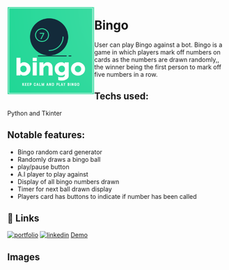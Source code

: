 
<a href="url"><img src="/images/Bingo_Logo.png" align="left" height="200" width="200" ></a>


# Bingo

User can play Bingo against a bot. Bingo is a game in which players mark off numbers on cards as the numbers are drawn randomly,, the winner being the first person to mark off five numbers in a row.

## Techs used: 
Python and Tkinter


## Notable features: 
- Bingo random card generator
- Randomly draws a bingo ball
- play/pause button
- A.I player to play against
- Display of all bingo numbers drawn
- Timer for next ball drawn display
- Players card has buttons to indicate if number has been called

## 🔗 Links
[![portfolio](https://img.shields.io/badge/my_portfolio-000?style=for-the-badge&logo=ko-fi&logoColor=white)](https://katherinempeterson.com/)
[![linkedin](https://img.shields.io/badge/linkedin-0A66C2?style=for-the-badge&logo=linkedin&logoColor=white)](https://www.linkedin.com/in/sergio-mendoza-software-developer/)
[Demo](https://replit.com/@sergiomendozer/Bingo?v=1)


## Images
